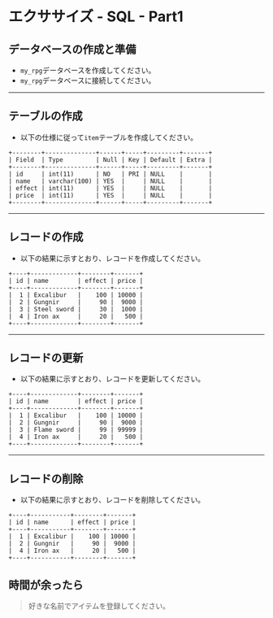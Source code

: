 # エクササイズ - SQL - Part1

## データベースの作成と準備

+ `my_rpg`データベースを作成してください。
+ `my_rpg`データベースに接続してください。

---

## テーブルの作成

+ 以下の仕様に従って`item`テーブルを作成してください。

```
+--------+--------------+------+-----+---------+-------+
| Field  | Type         | Null | Key | Default | Extra |
+--------+--------------+------+-----+---------+-------+
| id     | int(11)      | NO   | PRI | NULL    |       |
| name   | varchar(100) | YES  |     | NULL    |       |
| effect | int(11)      | YES  |     | NULL    |       |
| price  | int(11)      | YES  |     | NULL    |       |
+--------+--------------+------+-----+---------+-------+
```

---

## レコードの作成

+ 以下の結果に示すとおり、レコードを作成してください。

```
+----+-------------+--------+-------+
| id | name        | effect | price |
+----+-------------+--------+-------+
|  1 | Excalibur   |    100 | 10000 |
|  2 | Gungnir     |     90 |  9000 |
|  3 | Steel sword |     30 |  1000 |
|  4 | Iron ax     |     20 |   500 |
+----+-------------+--------+-------+
```

---


## レコードの更新

+ 以下の結果に示すとおり、レコードを更新してください。

```
+----+-------------+--------+-------+
| id | name        | effect | price |
+----+-------------+--------+-------+
|  1 | Excalibur   |    100 | 10000 |
|  2 | Gungnir     |     90 |  9000 |
|  3 | Flame sword |     99 | 99999 |
|  4 | Iron ax     |     20 |   500 |
+----+-------------+--------+-------+
```

---

## レコードの削除

+ 以下の結果に示すとおり、レコードを削除してください。

```
+----+-----------+--------+-------+
| id | name      | effect | price |
+----+-----------+--------+-------+
|  1 | Excalibur |    100 | 10000 |
|  2 | Gungnir   |     90 |  9000 |
|  4 | Iron ax   |     20 |   500 |
+----+-----------+--------+-------+
```

## 時間が余ったら

> 好きな名前でアイテムを登録してください。